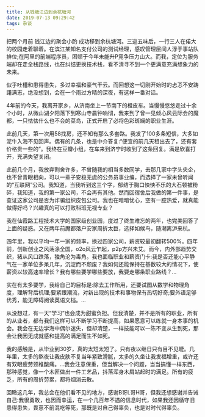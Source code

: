 ```yaml
---
title: 从钱塘江边到余杭塘河
date: 2019-07-13 09:29:42
tags: 杂谈
---
```





把两个月前 钱江边的聚会小酌 成功移到余杭塘河。三巡五味后，一行三人在偌大的校园走着聊着。在滨江某知名支付公司的测试经理，感叹管理层间人浮于事站队排位;在阿里的前端程序员，困顿于今年未能升P竞争压力山大。而我，定位为服务端却在走全栈路线，也在纠结更换技术栈，看不清寻不到一个更满意充满想象力的未来。

似乎吐槽和患得患失，多过幸福和豪气干云。而回想这一切刚开始时的忐忑不安踌躇满志，绝没想到，会在一个雨过方晴的深夜，有这样一番对话。

4年前的今天，我离开家乡，从济南坐上一节南下的橙皮车。当慢慢悠悠走过十余个小时，从微山湖夕阳落下到寒山寺晨钟响彻，我来到了曾一见倾心风云际会的魔都，一只怯怯什么也不会的菜鸟，正式开启了必将色彩斑斓的职业生涯。

此前几天，第一次用58找房，还不知有那么多套路。我发了100多条短信，大多如泥牛入海不见回声。偶有的几条，也是中介答复:“便宜的前几天租出去了，还有套价格贵一些的”。我终在豆瓣小组，在车来到济宁时收到了这条回复。满是欣喜打开，充满失望关闭。

此前几个月，我放弃割舍许多，不曾随我的相当多数同学，去那几家中字头央企，也不曾青眼相向，可以一辈子安稳无虞的公务员事业编，而选择了一家未曾听闻的“互联网”公司。我知道，当我听到这三个字，郁结于胸口怏怏不乐的大石顿被粉碎，我知道，我的第一家公司，不会再有其他。然而回宿舍后我做的第一件事，是查证这家公司是否为诈骗组织皮包公司。我也在暗暗忧心，空有一腔热爱，就真能做得好吗？兴趣真的可以打败科班无视专业？

我在仙霞路工程技术大学的国家级创业园，度过了终生难忘的两年，也完美回答了上面的疑惑。又在两年前魔都落户安家周折太巨，选择如候鸟，随潮离沪来杭。

四年里，我以平均一年一家的频率，换过四家公司，薪资较最初翻转500%。四年前，创新创业之风荡涤全国，o2o风云乍起，p2p方兴未艾。而今，内外部趋势交织，猪从风口跌落，独角沦为毒角。我也面临职业和薪资门卡:我是否还能心平静气在一家单位多呆几年，沉淀而不颓废？我如何还能保持在基数较大的情况下，使薪资以较高速率增长？我有哪些要学哪些要放，我要走哪条职业路线？…

实在有太多要学，我给自己的目标是:除去工作所用，还要试图从数学和物理角度，理解背后机理;要紧跟潮流，对新出现的技术和事物保有热切好奇;要外语足够优秀，能无障碍阅读英语文档。…

从没想过，有一天“学习”也会成为甜蜜负担。但我清楚，并不是所有的职业，所有的从业者，都有我们这样可以不断学习不断提高，如果愿意可以练就一身本事的机会。我会在无边学海中偶尔迷失，但却清楚，一样技能可以一陈不变从生到死，那会让我因无成就感和提高的满足而生不如死。

我的感触是，从毕业到30岁，真的太短太短了。只有夜以继日只有目不见睫。几年里，太多的熬夜让我皮肤不复当年紧致滑腻，太多的久坐让我发福增重，或许还有双眼疲劳颈椎酸痛。…我会注意保重，但当解决一个问题，当当搞懂一样东西，那种感觉，像一个木匠做出一件工艺品，抖落浑身木屑站起时的满足。所有的疲乏，所有的周折劳累，都将烟消云散。

回瞰这几年，我总会在他们看不见的地方，感谢B哥L哥H哥，但我还想感谢并告诫自己:我很勇敢，也因而幸运，在一个几百年不遇的信息时代，如果我还因循守旧患得患失，畏葸不前混吃等死，那既是对自己得辜负，也是对时代得辜负。
